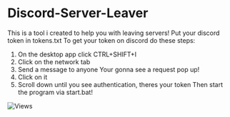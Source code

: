 # Discord-Server-Leaver

This is a tool i created to help you with leaving servers!
Put your discord token in tokens.txt
To get your token on discord do these steps:
1. On the desktop app click CTRL+SHIFT+I
2. Click on the network tab
3. Send a message to anyone
Your gonna see a request pop up!
4. Click on it
5. Scroll down until you see authentication, theres your token
Then start the program via start.bat!


![Views](https://komarev.com/ghpvc/?repo=Discord-Server-Leaver&color=brightgreen&style=flat&label=Repo+Views)
